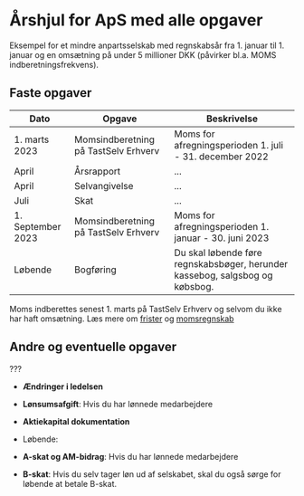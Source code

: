 # Årshjul for ApS med alle opgaver

Eksempel for et mindre anpartsselskab med regnskabsår fra 1. januar til 1. januar og en omsætning på under 5 millioner DKK (påvirker bl.a. MOMS indberetningsfrekvens).

## Faste opgaver

|Dato|Opgave|Beskrivelse|
|-|-|-|
|1. marts 2023|Momsindberetning på TastSelv Erhverv|Moms for afregningsperioden 1. juli - 31. december 2022|
|April|Årsrapport|...|
|April|Selvangivelse|...|
|Juli|Skat|...|
|1. September 2023|Momsindberetning på TastSelv Erhverv|Moms for afregningsperioden 1. januar - 30. juni 2023|
|Løbende|Bogføring|Du skal løbende føre regnskabsbøger, herunder kassebog, salgsbog og købsbog.|

Moms indberettes senest 1. marts på TastSelv Erhverv og selvom du ikke har haft omsætning. Læs mere om [frister](https://skat.dk/data.aspx?oid=2234572) og [momsregnskab](https://skat.dk/data.aspx?oid=2234574) 

## Andre og eventuelle opgaver

???
- **Ændringer i ledelsen**
- **Lønsumsafgift**: Hvis du har lønnede medarbejdere
- **Aktiekapital dokumentation**

- Løbende:
- **A-skat og AM-bidrag**: Hvis du har lønnede medarbejdere
- **B-skat**: Hvis du selv tager løn ud af selskabet, skal du også sørge for løbende at betale B-skat.
